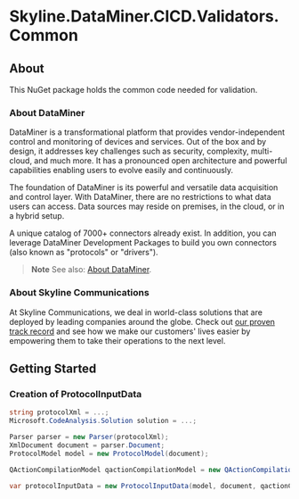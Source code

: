 # Skyline.DataMiner.CICD.Validators.Common

## About

This NuGet package holds the common code needed for validation.

### About DataMiner

DataMiner is a transformational platform that provides vendor-independent control and monitoring of devices and services. Out of the box and by design, it addresses key challenges such as security, complexity, multi-cloud, and much more. It has a pronounced open architecture and powerful capabilities enabling users to evolve easily and continuously.

The foundation of DataMiner is its powerful and versatile data acquisition and control layer. With DataMiner, there are no restrictions to what data users can access. Data sources may reside on premises, in the cloud, or in a hybrid setup.

A unique catalog of 7000+ connectors already exist. In addition, you can leverage DataMiner Development Packages to build you own connectors (also known as "protocols" or "drivers").

> **Note**
> See also: [About DataMiner](https://aka.dataminer.services/about-dataminer).

### About Skyline Communications

At Skyline Communications, we deal in world-class solutions that are deployed by leading companies around the globe. Check out [our proven track record](https://aka.dataminer.services/about-skyline) and see how we make our customers' lives easier by empowering them to take their operations to the next level.

## Getting Started

### Creation of ProtocolInputData

```csharp
string protocolXml = ...;
Microsoft.CodeAnalysis.Solution solution = ...;

Parser parser = new Parser(protocolXml);
XmlDocument document = parser.Document;
ProtocolModel model = new ProtocolModel(document);

QActionCompilationModel qactionCompilationModel = new QActionCompilationModel(model, solution);

var protocolInputData = new ProtocolInputData(model, document, qactionCompilationModel);

```
